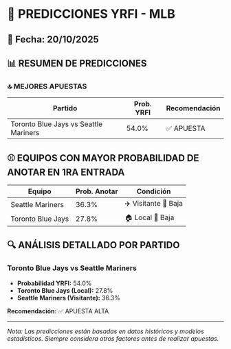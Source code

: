 # 🚀 PREDICCIONES YRFI - MLB

## 📅 Fecha: 20/10/2025

## 📊 RESUMEN DE PREDICCIONES

### 🔝 MEJORES APUESTAS

| Partido | Prob. YRFI | Recomendación |
|---------|------------|---------------|
| Toronto Blue Jays vs Seattle Mariners | 54.0% | ✅ APUESTA |

## ⚾ EQUIPOS CON MAYOR PROBABILIDAD DE ANOTAR EN 1RA ENTRADA

| Equipo | Prob. Anotar | Condición |
|--------|--------------|-----------|
| Seattle Mariners | 36.3% | ✈️ Visitante 🔴 Baja |
| Toronto Blue Jays | 27.8% | 🏠 Local 🔴 Baja |

## 🔍 ANÁLISIS DETALLADO POR PARTIDO

### Toronto Blue Jays vs Seattle Mariners
- **Probabilidad YRFI:** 54.0%
- **Toronto Blue Jays (Local):** 27.8%
- **Seattle Mariners (Visitante):** 36.3%

**Recomendación:** ✅ APUESTA ALTA

---
*Nota: Las predicciones están basadas en datos históricos y modelos estadísticos.
Siempre considera otros factores antes de realizar apuestas.*
